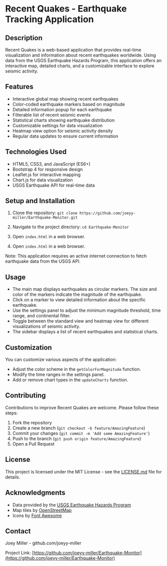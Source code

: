 # Recent Quakes - Earthquake Tracking Application

## Description

Recent Quakes is a web-based application that provides real-time visualization and information about recent earthquakes worldwide. Using data from the USGS Earthquake Hazards Program, this application offers an interactive map, detailed charts, and a customizable interface to explore seismic activity.

## Features

- Interactive global map showing recent earthquakes
- Color-coded earthquake markers based on magnitude
- Detailed information popup for each earthquake
- Filterable list of recent seismic events
- Statistical charts showing earthquake distribution
- Customizable settings for data visualization
- Heatmap view option for seismic activity density
- Regular data updates to ensure current information

## Technologies Used

- HTML5, CSS3, and JavaScript (ES6+)
- Bootstrap 4 for responsive design
- Leaflet.js for interactive mapping
- Chart.js for data visualization
- USGS Earthquake API for real-time data

## Setup and Installation

1. Clone the repository:
`git clone https://github.com/joeyy-miller/Earthquake-Monitor.git`
2. Navigate to the project directory:
`cd Earthquake-Monitor`
3. Open `index.html` in a web browser.

3. Open `index.html` in a web browser.

Note: This application requires an active internet connection to fetch earthquake data from the USGS API.

## Usage

- The main map displays earthquakes as circular markers. The size and color of the markers indicate the magnitude of the earthquake.
- Click on a marker to view detailed information about the specific earthquake.
- Use the settings panel to adjust the minimum magnitude threshold, time range, and continental filter.
- Toggle between the standard view and heatmap view for different visualizations of seismic activity.
- The sidebar displays a list of recent earthquakes and statistical charts.

## Customization

You can customize various aspects of the application:

- Adjust the color scheme in the `getColorForMagnitude` function.
- Modify the time ranges in the settings panel.
- Add or remove chart types in the `updateCharts` function.

## Contributing

Contributions to improve Recent Quakes are welcome. Please follow these steps:

1. Fork the repository
2. Create a new branch (`git checkout -b feature/AmazingFeature`)
3. Commit your changes (`git commit -m 'Add some AmazingFeature'`)
4. Push to the branch (`git push origin feature/AmazingFeature`)
5. Open a Pull Request

## License

This project is licensed under the MIT License - see the [LICENSE.md](LICENSE.md) file for details.

## Acknowledgments

- Data provided by the [USGS Earthquake Hazards Program](https://earthquake.usgs.gov/fdsnws/event/1/)
- Map tiles by [OpenStreetMap](https://www.openstreetmap.org/)
- Icons by [Font Awesome](https://fontawesome.com/)

## Contact

Joey Miller - github.com/joeyy-miller

Project Link: [https://github.com/joeyy-miller/Earthquake-Monitor](https://github.com/joeyy-miller/Earthquake-Monitor)
